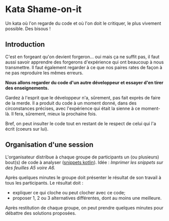 # Kata Shame-on-it

Un kata où l'on regarde du code et où l'on doit le critiquer, le plus vivement possible.
Des bisous !

## Introduction

C'est en forgeant qu'on devient forgeron... oui mais ça ne suffit pas, il faut aussi savoir
apprendre des forgerons d'expérience qui ont beaucoup à nous transmettre. Il faut également regarder
à ce que nos paires rates de façon à ne pas reproduire les mêmes erreurs.

**Nous allons regarder du code d'un autre développeur et essayer d'en tirer des enseignements.**

Gardez à l'esprit que le développeur n'a, sûrement, pas fait exprès de faire de la merde. Il a
produit du code à un moment donné, dans des circonstances précises, avec l'expérience qui était la
sienne à ce moment-là. Il fera, sûrement, mieux la prochaine fois.

Bref, on peut insulter le code tout en restant de le respect de celui qui l'a écrit (coeurs sur lui). 

## Organisation d'une session

L'organisateur distribue à chaque groupe de participants un (ou plusieurs) bout(s) de code à analyser ([snippets kotlin](/kotlin/snippets/)).
Idée : _Imprimer les snippets sur des feuilles A5 voire A6._

Après quelques minutes le groupe doit présenter le résultat de son travail à tous les participants.
Le résultat doit :
- expliquer ce qui cloche ou peut clocher avec ce code;
- proposer 1, 2 ou 3 alternatives différentes, dont au moins une meilleure.

Après restitution de chaque groupe, on peut prendre quelques minutes pour débattre des solutions
proposées.
